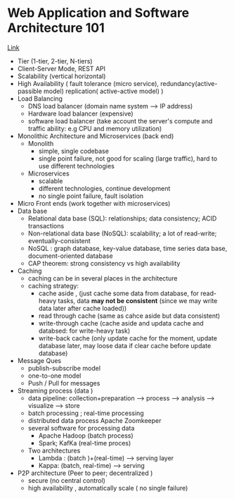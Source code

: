 # Web Application and Software Architecture 101

[Link](https://www.educative.io/courses/web-application-software-architecture-101)

- Tier  (1-tier, 2-tier, N-tiers)
- Client-Server Mode, REST API
- Scalability (vertical horizontal)
- High Availability ( fault tolerance (micro service), redundancy(active-passible model) replication( active-active model) )
- Load Balancing
    - DNS load  balancer (domain name system —> IP address)
    - Hardware load balancer (expensive)
    - software load balancer (take account the server's compute and traffic ability:  e.g  CPU and memory utilization)
- Monolithic Architecture  and Microservices (back end)
    - Monolith
        - simple, single codebase
        - single point failure, not good for scaling (large traffic), hard to use different technologies
    - Microservices
        - scalable
        - different technologies, continue development
        - no single point failure, fault isolation
- Micro Front ends  (work together with microservices)
- Data base
    - Relational data base (SQL): relationships; data consistency; ACID transactions
    - Non-relational data base (NoSQL): scalability; a lot of read-write; eventually-consistent
    - NoSQL : graph database, key-value database, time series data base, document-oriented database
    - CAP theorem: strong consistency vs high availability
- Caching
    - caching can be in several places in the architecture
    - caching strategy:
        - cache aside , (just cache some data from database, for read-heavy tasks, data **may not be consistent** (since we may write data later after cache loaded))
        - read through cache  (same as cahce aside but data consistent)
        - write-through cache (cache aside and updata cache and databsed: for write-heavy task)
        - write-back cache (only update cache for the moment, update database later, may loose data if clear cache before update database)
- Message Ques
    - publish-subscribe model
    - one-to-one model
    - Push / Pull for messages
- Streaming process (data )
    - data pipeline:  collection+preparation —> process  —> analysis —> visualize —> store
    - batch processing ;  real-time processing
    - distributed data process  Apache Zoomkeeper
    - several software for processing data
        - Apache Hadoop  (batch process)
        - Spark; KafKa (real-time proces)
    - Two architectures
        - Lambda :  (batch )+(real-time) —> serving layer
        - Kappa:   (batch, real-time) —> serving
- P2P architecture (Peer to peer; decentralized )
    - secure (no central control)
    - high availability , automatically scale ( no single failure)
